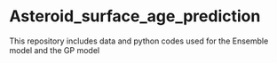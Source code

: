 # Asteroid_surface_age_prediction
This repository includes data and python codes used for the Ensemble model and the GP model  


